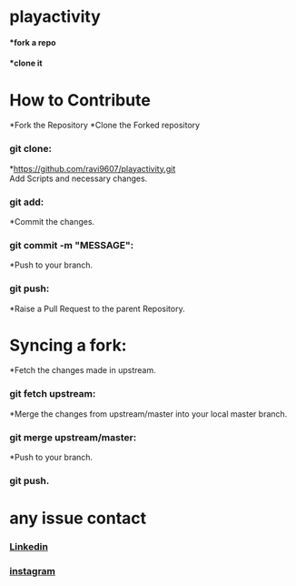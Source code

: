 # playactivity
#### *fork a repo <br>
#### *clone it


# How to Contribute

*Fork the Repository
*Clone the Forked repository

### git clone:
 *https://github.com/ravi9607/playactivity.git<br>
Add Scripts and necessary changes.

### git add:
*Commit the changes.

### git commit -m "MESSAGE":
*Push to your branch.

### git push:
*Raise a Pull Request to the parent Repository.

# Syncing a fork:

*Fetch the changes made in upstream.

### git fetch upstream:
*Merge the changes from upstream/master into your local master branch.

### git merge upstream/master:
*Push to your branch.

### git push.


# any issue contact 

### [Linkedin](https://www.linkedin.com/in/hari-om-kushwaha-6a698a192)

### [instagram](_itzhari__)
